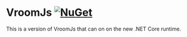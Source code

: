 # VroomJs [![NuGet](https://img.shields.io/nuget/v/VroomJs.svg?maxAge=2592000)]()

This is a version of VroomJs that can on on the new .NET Core runtime. 

